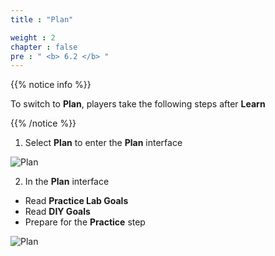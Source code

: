 ```yaml
---
title : "Plan"

weight : 2
chapter : false
pre : " <b> 6.2 </b> "
---
```


{{% notice info %}}

To switch to **Plan**, players take the following steps after **Learn**

{{% /notice %}}

1. Select **Plan** to enter the **Plan** interface

![Plan](/images/6-ec2connect/6.2-plan/1-plan.png?width=90pc)

2. In the **Plan** interface

- Read **Practice Lab Goals**
- Read **DIY Goals**
- Prepare for the **Practice** step

![Plan](/images/6-ec2connect/6.2-plan/2-plan.png?width=90pc)
